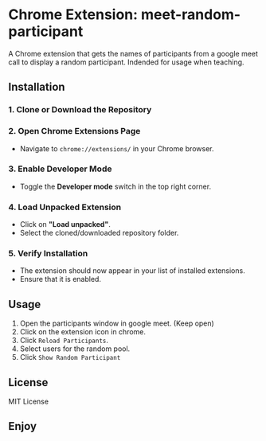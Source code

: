 # Chrome Extension: meet-random-participant

A Chrome extension that gets the names of participants from a google meet call to display a random participant.
Indended for usage when teaching.

## Installation

### 1. Clone or Download the Repository

### 2. Open Chrome Extensions Page

- Navigate to `chrome://extensions/` in your Chrome browser.

### 3. Enable Developer Mode

- Toggle the **Developer mode** switch in the top right corner.

### 4. Load Unpacked Extension

- Click on **"Load unpacked"**.
- Select the cloned/downloaded repository folder.

### 5. Verify Installation

- The extension should now appear in your list of installed extensions.
- Ensure that it is enabled.

## Usage

1. Open the participants window in google meet. (Keep open)
2. Click on the extension icon in chrome.
3. Click ```Reload Participants```.
4. Select users for the random pool.
5. Click ```Show Random Participant```

## License

MIT License

## Enjoy
